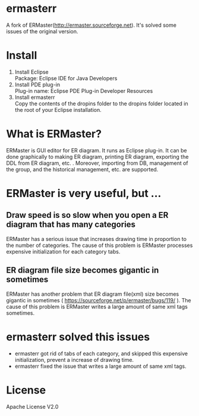 # ermasterr
A fork of ERMaster(http://ermaster.sourceforge.net). It's solved some issues of the original version.

# Install
1. Install Eclipse  
Package: Eclipse IDE for Java Developers
2. Install PDE plug-in  
Plug-in name: Eclipse PDE Plug-in Developer Resources
3. Install ermasterr  
Copy the contents of the dropins folder to the dropins folder located in the root of your Eclipse installation.

# What is ERMaster?
ERMaster is GUI editor for ER diagram. 
It runs as Eclipse plug-in. 
It can be done graphically to making ER diagram, printing ER diagram, exporting the DDL from ER diagram, etc. . 
Moreover, importing from DB, management of the group, and the historical management, etc. are supported. 

# ERMaster is very useful, but ...

## Draw speed is so slow when you open a ER diagram that has many categories
ERMaster has a serious issue that increases drawing time in proportion to the number of categories.
The cause of this problem is ERMaster processes expensive initialization for each category tabs.

## ER diagram file size becomes gigantic in sometimes
ERMaster has another problem that ER diagram file(xml) size becomes gigantic in sometimes ( https://sourceforge.net/p/ermaster/bugs/119/ ).
The cause of this problem is ERMaster writes a large amount of same xml tags sometimes.

# ermasterr solved this issues
* ermasterr got rid of tabs of each category, and skipped this expensive initialization, prevent a increase of drawing time.
* ermasterr fixed the issue that writes a large amount of same xml tags.

# License
Apache License V2.0
